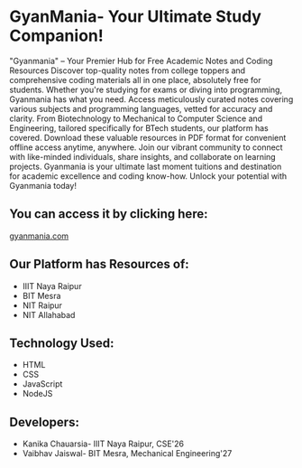 # GyanMania- Your Ultimate Study Companion!
"Gyanmania" – Your Premier Hub for Free Academic Notes and Coding Resources
Discover top-quality notes from college toppers and comprehensive coding materials all in one place, absolutely free for students. Whether you're studying for exams or diving into programming, Gyanmania has what you need.
Access meticulously curated notes covering various subjects and programming languages, vetted for accuracy and clarity. From Biotechnology to Mechanical to Computer Science and Engineering, tailored specifically for BTech students, our platform has covered.
Download these valuable resources in PDF format for convenient offline access anytime, anywhere.
Join our vibrant community to connect with like-minded individuals, share insights, and collaborate on learning projects. Gyanmania is your ultimate last moment tuitions and destination for academic excellence and coding know-how. Unlock your potential with Gyanmania today!

## You can access it by clicking here: 
[gyanmania.com](https://gyanmania.in/)

## Our Platform has Resources of:
* IIIT Naya Raipur
* BIT Mesra
* NIT Raipur
* NIT Allahabad

## Technology Used:
* HTML
* CSS
* JavaScript
* NodeJS

## Developers:
* Kanika Chauarsia- IIIT Naya Raipur, CSE'26
* Vaibhav Jaiswal- BIT Mesra, Mechanical Engineering'27
